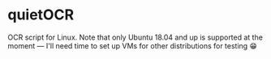 # quietOCR
OCR script for Linux. Note that only Ubuntu 18.04 and up is supported at the moment &mdash; I'll need time to set up VMs for other distributions for testing :grin:
